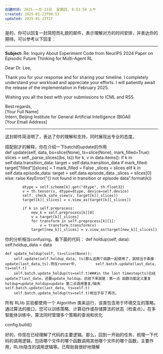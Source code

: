 ```yaml
---
创建时间: 2025-一月-23日  星期四, 9:53:59 上午
created: 2025-01-23T09:53
updated: 2025-01-23T17
---
```

是的，你可以回复一封简短而礼貌的邮件，表示理解对方的时间安排，并表达你的期待。可以参考以下回复：

---

**Subject:** Re: Inquiry About Experiment Code from NeurIPS 2024 Paper on Episodic Future Thinking for Multi-Agent RL  

Dear Dr. Lee,  

Thank you for your response and for sharing your timeline. I completely understand your workload and appreciate your efforts. I will patiently await the release of the implementation in February 2025.

Wishing you all the best with your submissions to ICML and RSS.  

Best regards,  
[Your Full Name]  
Intern, Beijing Institute for General Artificial Intelligence (BIGAI)  
[Your Email Address]  

---

这封邮件简洁明了，表达了你的理解和支持，同时展现出专业的态度。






搭配刚才的解释，你在介绍一下batch的update的作用    
    def update(self, data, bs=slice(None), ts=slice(None), mark_filled=True):
        slices = self._parse_slices((bs, ts))
        for k, v in data.items():
            if k in self.data.transition_data:
                target = self.data.transition_data
                if mark_filled:
                    target["filled"][slices] = 1
                    mark_filled = False
                _slices = slices
            elif k in self.data.episode_data:
                target = self.data.episode_data
                _slices = slices[0]
            else:
                raise KeyError("{} not found in transition or episode data".format(k))

            dtype = self.scheme[k].get("dtype", th.float32)
            v = th.tensor(v, dtype=dtype, device=self.device)
            self._check_safe_view(v, target[k][_slices])
            target[k][_slices] = v.view_as(target[k][_slices])

            if k in self.preprocess:
                new_k = self.preprocess[k][0]
                v = target[k][_slices]
                for transform in self.preprocess[k][1]:
                    v = transform.transform(v)
                target[new_k][_slices] = v.view_as(target[new_k][_slices])






你的分析相当confusing。看下面的代码：    def holdup(self, data):
        self.holdup_data = data

    def update_holdup(self, ts=slice(None)):
        self.update(self.holdup_data, ts)那么这两个函数一起使用了，就相当于直接update(last_data,ts).而在runner中，        self.batch.update(last_data, ts=self.t)
        self.batch.update_holdup(ts=self.t)###in the last timestep(ts)已经update了last_date，还要update_holdup。总结下来就是：第一点 函数功能定义重复 holdup+update_holdup=update 第二点调用重复/缺失        self.batch.update(last_data, ts=self.t)
        self.batch.update_holdup(ts=self.t)相当于存了两次。





所有 RLlib 实验都使用一个 Algorithm 类来运行，该类包含用于环境交互的策略。通过算法的接口，您可以训练策略、计算动作或存储算法的状态（检查点）。在多智能体训练中，算法同时管理多个策略的查询和优化

config.build()



好的，你现在已经理解了代码的主要逻辑。那么，回到一开始的任务，梳理一下代码的调用逻辑，包括哪个文件的哪个函数调用其他哪个文件的哪个函数，主要作用，RLlib隐含的调用逻辑等。已帮助我很好地理解